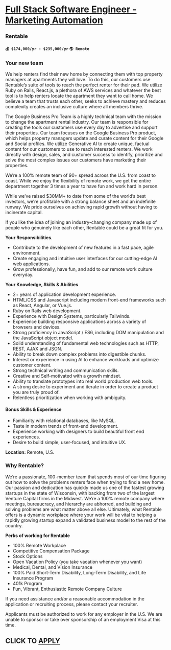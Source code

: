 # [Full Stack Software Engineer - Marketing Automation](https://www.remotewlb.com/apply/full-stack-software-engineer-marketing-automation)  
### Rentable  
#### `💰 $174,000/yr - $235,000/yr` `🌎 Remote`  

### **Your new team**

We help renters find their new home by connecting them with top property managers at apartments they will love. To do this, our customers use Rentable’s suite of tools to reach the perfect renter for their pad. We utilize Ruby on Rails, React.js, a plethora of AWS services and whatever the best tool is to help renters locate the apartment they want to call home. We believe a team that trusts each other, seeks to achieve mastery and reduces complexity creates an inclusive culture where all members thrive.

The Google Business Pro Team is a highly technical team with the mission to change the apartment rental industry. Our team is responsible for creating the tools our customers use every day to advertise and support their properties. Our team focuses on the Google Business Pro product, which helps property managers update and curate content for their Google and Social profiles. We utilize Generative AI to create unique, factual content for our customers to use to reach interested renters. We work directly with design, sales, and customer success to identify, prioritize and solve the most complex issues our customers have marketing their properties.

We’re a 100% remote team of 90+ spread across the U.S. from coast to coast. While we enjoy the flexibility of remote work, we get the entire department together 3 times a year to have fun and work hard in person.

While we’ve raised $30MM+ to date from some of the world’s best investors, we’re profitable with a strong balance sheet and an indefinite runway. We pride ourselves on achieving rapid growth without having to incinerate capital.

If you like the idea of joining an industry-changing company made up of people who genuinely like each other, Rentable could be a great fit for you.

**Your Responsibilities**.

  * Contribute to the development of new features in a fast pace, agile environment.
  * Create engaging and intuitive user interfaces for our cutting-edge AI web applications.
  * Grow professionally, have fun, and add to our remote work culture everyday.

**Your Knowledge, Skills & Abilities**

  * 2+ years of application development experience.
  * HTML/CSS and Javascript including modern front-end frameworks such as React, Angular, or Vue.js.
  * Ruby on Rails web development.
  * Experience with Design Systems, particularly Tailwinds.
  * Experience building responsive applications across a variety of browsers and devices.
  * Strong proficiency in JavaScript / ES6, including DOM manipulation and the JavaScript object model.
  * Solid understanding of fundamental web technologies such as HTTP, REST, AJAX and JSON.
  * Ability to break down complex problems into digestible chunks.
  * Interest or experience in using AI to enhance workloads and optimize customer content.
  * Strong technical writing and communication skills.
  * Creative and Self-motivated with a growth mindset.
  * Ability to translate prototypes into real world production web tools.
  * A strong desire to experiment and iterate in order to create a product you are truly proud of.
  * Relentless prioritization when working with ambiguity.

#### **Bonus Skills & Experience**

  * Familiarity with relational databases, like MySQL.
  * Taste in modern trends of front-end development.
  * Experience working with designers to build beautiful front end experiences.
  * Desire to build simple, user-focused, and intuitive UX.

**Location:** Remote, U.S.

### **Why Rentable?**

We’re a passionate, 100-member team that spends most of our time figuring out how to solve the problems renters face when trying to find a new home. Our passion and dedication has quickly made us one of the fastest growing startups in the state of Wisconsin, with backing from two of the largest Venture Capital firms in the Midwest. We’re a 100% remote company where meetings, bureaucracy, and hierarchy are abhorred, and building and solving problems are what matter above all else. Ultimately, what Rentable offers is a dynamic workplace where your work will be vital to helping a rapidly growing startup expand a validated business model to the rest of the country.

**Perks of working for Rentable**

  * 100% Remote Workplace
  * Competitive Compensation Package
  * Stock Options
  * Open Vacation Policy (you take vacation whenever you want)
  * Medical, Dental, and Vision Insurance
  * 100% Paid Short-Term Disability, Long-Term Disability, and Life Insurance Program
  * 401k Program
  * Fun, Vibrant, Enthusiastic Remote Company Culture

If you need assistance and/or a reasonable accommodation in the application or recruiting process, please contact your recruiter.

Applicants must be authorized to work for any employer in the U.S. We are unable to sponsor or take over sponsorship of an employment Visa at this time.

  
## CLICK TO [APPLY](https://www.remotewlb.com/apply/full-stack-software-engineer-marketing-automation)

